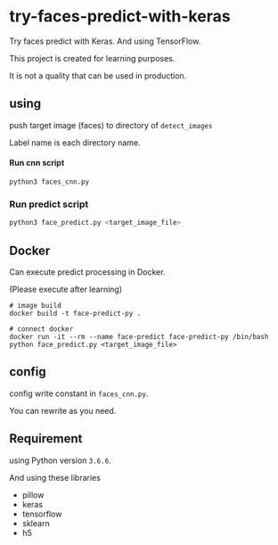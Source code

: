 # try-faces-predict-with-keras
Try faces predict with Keras. And using TensorFlow.



This project is created for learning purposes.<br>

It is not a quality that can be used in production.



## using

push target image (faces) to directory of `detect_images`

Label name is each directory name.

#### Run cnn script

```
python3 faces_cnn.py
```



### Run predict script

```bash
python3 face_predict.py <target_image_file>
```



## Docker

Can execute predict processing in Docker.

(Please execute after learning)

```
# image build
docker build -t face-predict-py .

# connect docker
docker run -it --rm --name face-predict face-predict-py /bin/bash
python face_predict.py <target_image_file>
```



## config

config write constant in `faces_cnn.py`.

You can rewrite as you need.



## Requirement

using Python version `3.6.6`.

And using these libraries

* pillow
* keras
* tensorflow
* sklearn
* h5